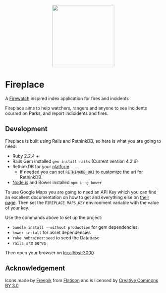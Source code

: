 <p align="center">
<img src="http://image0.flaticon.com/icons/svg/123/123452.svg" height="200"/>
</p>

# Fireplace
A [Firewatch](http://www.firewatchgame.com) inspired index application for fires and  incidents

Fireplace aims to help watchers, rangers and anyone to see incidents ocurred on Parks,
and report indicidents and fires.

Development
---

 Fireplace is built using Rails and RethinkDB, so here is what you are going to need:

  - Ruby 2.2.4 +
  - Rails Gem installed `gem install rails` (Current version 4.2.6)
  - RethinkDB for your [platform](https://rethinkdb.com/docs/install/)
    - If needed you can set `RETHINKDB_URI` to customize the uri for RethinkDB.
  - [Node.js](https://nodejs.org/en/download/) and Bower installed `npm i -g bower`

To use Google Maps you are going to need an API Key which you can find an excellent documentation on how to get and everything else on [their page](https://developers.google.com/maps/documentation/javascript/). Then set the `FIREPLACE_MAPS_KEY` environment variable with the value of your key.

Use the commands above to set up the project:
 - `bundle install --without production` for gem dependencies
 - `bower install` for asset dependencies
 - `rake nobrainer:seed` to seed the Database
 - `rails s` to serve

Then open your browser on [localhost:3000](localhost:3000)


Acknowledgement
-------------

Icons made by [Freepik](http://www.freepik.com) from [Flaticon](http://www.flaticon.com) and is licensed by [Creative Commons BY 3.0](http://creativecommons.org/licenses/by/3.0/)
